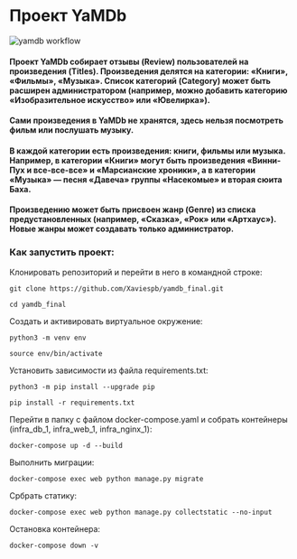 # Проект YaMDb
![yamdb workflow](https://github.com/Xaviespb/yamdb_final/actions/workflows/yamdb_workflow/badge.svg)
#### Проект YaMDb собирает отзывы (Review) пользователей на произведения (Titles). Произведения делятся на категории: «Книги», «Фильмы», «Музыка». Список категорий (Category) может быть расширен администратором (например, можно добавить категорию «Изобразительное искусство» или «Ювелирка»).

#### Сами произведения в YaMDb не хранятся, здесь нельзя посмотреть фильм или послушать музыку.

#### В каждой категории есть произведения: книги, фильмы или музыка. Например, в категории «Книги» могут быть произведения «Винни-Пух и все-все-все» и «Марсианские хроники», а в категории «Музыка» — песня «Давеча» группы «Насекомые» и вторая сюита Баха.

#### Произведению может быть присвоен жанр (Genre) из списка предустановленных (например, «Сказка», «Рок» или «Артхаус»). Новые жанры может создавать только администратор.

### Как запустить проект:

Клонировать репозиторий и перейти в него в командной строке:

```
git clone https://github.com/Xaviespb/yamdb_final.git
```

```
cd yamdb_final
```

Cоздать и активировать виртуальное окружение:

```
python3 -m venv env
```

```
source env/bin/activate
```

Установить зависимости из файла requirements.txt:

```
python3 -m pip install --upgrade pip
```

```
pip install -r requirements.txt
```

Перейти в папку с файлом docker-compose.yaml и
собрать контейнеры (infra_db_1, infra_web_1, infra_nginx_1):

```
docker-compose up -d --build
```

Выполнить миграции:

```
docker-compose exec web python manage.py migrate
```

Србрать статику:

```
docker-compose exec web python manage.py collectstatic --no-input
```

Остановка контейнера:

```
docker-compose down -v
```
